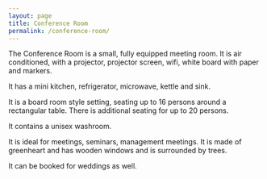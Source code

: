 ```yaml
---
layout: page
title: Conference Room
permalink: /conference-room/
---
```


The Conference Room is a small, fully equipped meeting room. It is air conditioned, with a projector, projector screen, wifi, white board with paper and markers. 

It has a mini kitchen, refrigerator, microwave, kettle and sink. 

It is a board room style setting, seating up to 16 persons around a rectangular table. There is additional seating for up to 20 persons. 

It contains a unisex washroom. 

It is ideal for meetings, seminars, management meetings. It is made of greenheart and has wooden windows and is surrounded by trees.

It can be booked for weddings as well. 